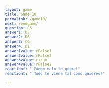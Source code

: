 ```yaml
---
layout: game
title: Game 10
permalink: /game10/
next: /endgame/
question: C6
answer1: D2
answer2: D6
answer3: C6
answer4: D1
answer1value: rFalse1
answer2value: rFalse3
answer3value: rTrue
answer4value: rFalse2
reactionf: "¡Fuego malo te queme!"
reactiont: "¡Todo te viene tal como quieres!"

---
```


